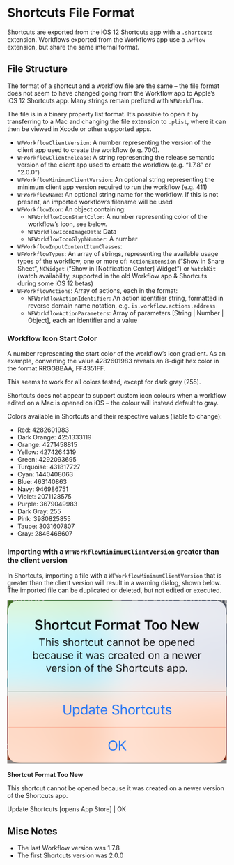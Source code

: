 # Shortcuts File Format
Shortcuts are exported from the iOS 12 Shortcuts app with a `.shortcuts` extension. Workflows exported from the Workflows app use a `.wflow` extension, but share the same internal format.

## File Structure
The format of a shortcut and a workflow file are the same – the file format does not seem to have changed going from the Workflow app to Apple’s iOS 12 Shortcuts app. Many strings remain prefixed with `WFWorkflow`.

The file is in a binary property list format. It’s possible to open it by transferring to a Mac and changing the file extension to `.plist`, where it can then be viewed in Xcode or other supported apps.

* `WFWorkflowClientVersion`: A number representing the version of the client app used to create the workflow (e.g. 700).
* `WFWorkflowClientRelease`: A string representing the release semantic version of the client app used to create the workflow (e.g. “1.7.8” or “2.0.0”)
* `WFWorkflowMinimumClientVersion`: An optional string representing the minimum client app version required to run the workflow (e.g. 411)
* `WFWorkflowName`: An optional string name for the workflow. If this is not present, an imported workflow’s filename will be used
* `WFWorkflowIcon`: An object containing:
	* `WFWorkflowIconStartColor`: A number representing color of the workflow’s icon, see below.
	* `WFWorkflowIconImageData`: Data
	* `WFWorkflowIconGlyphNumber`: A number
* `WFWorkflowInputContentItemClasses`:
* `WFWorkflowTypes`:  An array of strings, representing the available usage types of the workflow, one or more of: `ActionExtension` (“Show in Share Sheet”, `NCWidget`  (“Show in [Notification Center] Widget”) or  `WatchKit` (watch availability, supported in the old Workflow app & Shortcuts during some iOS 12 betas)
* `WFWorkflowActions`: Array of actions, each in the format:
	* `WFWorkflowActionIdentifier`: An action identifier string, formatted in reverse domain name notation, e.g. `is.workflow.actions.address`
	* `WFWorkflowActionParameters`: Array of parameters [String | Number | Object], each an identifier and a value 

### Workflow Icon Start Color
A number representing the start color of the workflow’s icon gradient. As an example, converting the value 4282601983 reveals an 8-digit hex color in the format RRGGBBAA, FF4351FF.

This seems to work for all colors tested, except for dark gray (255).

Shortcuts does not appear to support custom icon colours when a workflow edited on a Mac is opened on iOS – the colour will instead default to gray.

Colors available in Shortcuts and their respective values (liable to change):
* Red: 4282601983
* Dark Orange: 4251333119
* Orange: 4271458815
* Yellow: 4274264319
* Green: 4292093695
* Turquoise: 431817727
* Cyan: 1440408063
* Blue: 463140863
* Navy: 946986751
* Violet: 2071128575
* Purple: 3679049983
* Dark Gray: 255
* Pink: 3980825855
* Taupe: 3031607807
* Gray: 2846468607

### Importing with a  `WFWorkflowMinimumClientVersion` greater than the client version

In Shortcuts, importing a file with a `WFWorkflowMinimumClientVersion` that is greater than the client version will result in a warning dialog, shown below. The imported file can be duplicated or deleted, but not edited or executed.

![Shortcut Format Too New Dialog](Shortcut%20Format%20Too%20New%20Dialog.png)

**Shortcut Format Too New**

This shortcut cannot be opened because it was created on a newer version of the Shortcuts app.

Update Shortcuts [opens App Store] | OK

## Misc Notes
* The last Workflow version was 1.7.8
* The first Shortcuts version was 2.0.0